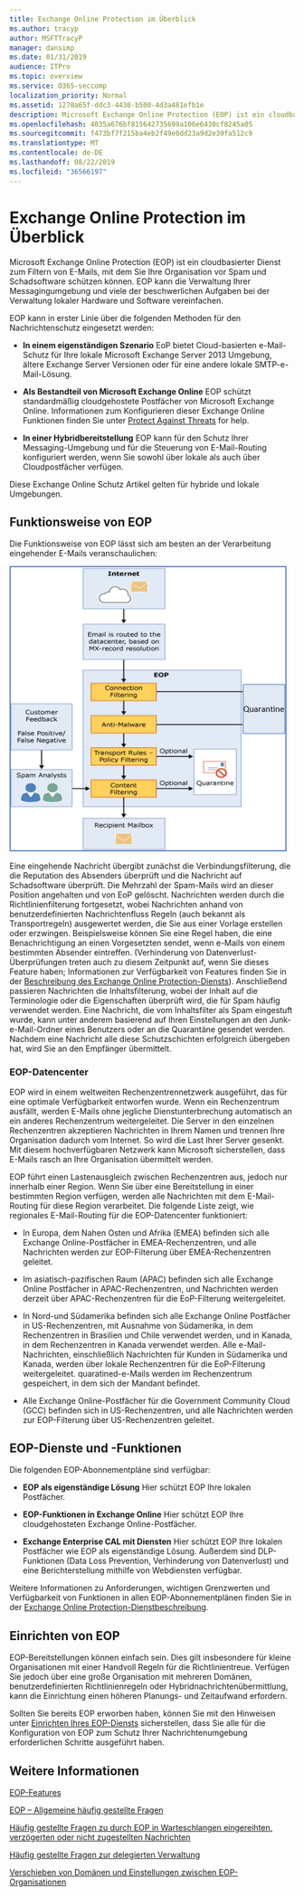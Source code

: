 ```yaml
---
title: Exchange Online Protection im Überblick
ms.author: tracyp
author: MSFTTracyP
manager: dansimp
ms.date: 01/31/2019
audience: ITPro
ms.topic: overview
ms.service: O365-seccomp
localization_priority: Normal
ms.assetid: 1270a65f-ddc3-4430-b500-4d3a481efb1e
description: Microsoft Exchange Online Protection (EOP) ist ein cloudbasierter Dienst zum Filtern von E-Mails, mit dem Sie Ihre Organisation vor Spam und Schadsoftware schützen können.
ms.openlocfilehash: 4035a676bf815642735699a106e6430cf8245a05
ms.sourcegitcommit: f473bf7f215ba4eb2f49e0dd23a9d2e39fa512c9
ms.translationtype: MT
ms.contentlocale: de-DE
ms.lasthandoff: 08/22/2019
ms.locfileid: "36566197"
---
```

# <a name="exchange-online-protection-overview"></a>Exchange Online Protection im Überblick

Microsoft Exchange Online Protection (EOP) ist ein cloudbasierter Dienst zum Filtern von E-Mails, mit dem Sie Ihre Organisation vor Spam und Schadsoftware schützen können. EOP kann die Verwaltung Ihrer Messagingumgebung und viele der beschwerlichen Aufgaben bei der Verwaltung lokaler Hardware und Software vereinfachen.
  
EOP kann in erster Linie über die folgenden Methoden für den Nachrichtenschutz eingesetzt werden:
  
- **In einem eigenständigen Szenario** EoP bietet Cloud-basierten e-Mail-Schutz für Ihre lokale Microsoft Exchange Server 2013 Umgebung, ältere Exchange Server Versionen oder für eine andere lokale SMTP-e-Mail-Lösung. 
    
- **Als Bestandteil von Microsoft Exchange Online** EOP schützt standardmäßig cloudgehostete Postfächer von Microsoft Exchange Online. Informationen zum Konfigurieren dieser Exchange Online Funktionen finden Sie unter [Protect Against Threats](../protect-against-threats.md) for help. 
    
- **In einer Hybridbereitstellung** EOP kann für den Schutz Ihrer Messaging-Umgebung und für die Steuerung von E-Mail-Routing konfiguriert werden, wenn Sie sowohl über lokale als auch über Cloudpostfächer verfügen. 

Diese Exchange Online Schutz Artikel gelten für hybride und lokale Umgebungen. 
    
## <a name="how-eop-works"></a>Funktionsweise von EOP

Die Funktionsweise von EOP lässt sich am besten an der Verarbeitung eingehender E-Mails veranschaulichen:

![E-Mail-Prozess in EoP.](../media/GitHubBugs/emailprocessingineop.png)
  
Eine eingehende Nachricht übergibt zunächst die Verbindungsfilterung, die die Reputation des Absenders überprüft und die Nachricht auf Schadsoftware überprüft. Die Mehrzahl der Spam-Mails wird an dieser Position angehalten und von EoP gelöscht. Nachrichten werden durch die Richtlinienfilterung fortgesetzt, wobei Nachrichten anhand von benutzerdefinierten Nachrichtenfluss Regeln (auch bekannt als Transportregeln) ausgewertet werden, die Sie aus einer Vorlage erstellen oder erzwingen. Beispielsweise können Sie eine Regel haben, die eine Benachrichtigung an einen Vorgesetzten sendet, wenn e-Mails von einem bestimmten Absender eintreffen. (Verhinderung von Datenverlust-Überprüfungen treten auch zu diesem Zeitpunkt auf, wenn Sie dieses Feature haben; Informationen zur Verfügbarkeit von Features finden Sie in der [Beschreibung des Exchange Online Protection-Diensts](https://go.microsoft.com/fwlink/p/?LinkId=320619)). Anschließend passieren Nachrichten die Inhaltsfilterung, wobei der Inhalt auf die Terminologie oder die Eigenschaften überprüft wird, die für Spam häufig verwendet werden. Eine Nachricht, die vom Inhaltsfilter als Spam eingestuft wurde, kann unter anderem basierend auf Ihren Einstellungen an den Junk-e-Mail-Ordner eines Benutzers oder an die Quarantäne gesendet werden. Nachdem eine Nachricht alle diese Schutzschichten erfolgreich übergeben hat, wird Sie an den Empfänger übermittelt.
  
### <a name="eop-datacenters"></a>EOP-Datencenter

EOP wird in einem weltweiten Rechenzentrennetzwerk ausgeführt, das für eine optimale Verfügbarkeit entworfen wurde. Wenn ein Rechenzentrum ausfällt, werden E-Mails ohne jegliche Dienstunterbrechung automatisch an ein anderes Rechenzentrum weitergeleitet. Die Server in den einzelnen Rechenzentren akzeptieren Nachrichten in Ihrem Namen und trennen Ihre Organisation dadurch vom Internet. So wird die Last Ihrer Server gesenkt. Mit diesem hochverfügbaren Netzwerk kann Microsoft sicherstellen, dass E-Mails rasch an Ihre Organisation übermittelt werden. 
  
EOP führt einen Lastenausgleich zwischen Rechenzentren aus, jedoch nur innerhalb einer Region. Wenn Sie über eine Bereitstellung in einer bestimmten Region verfügen, werden alle Nachrichten mit dem E-Mail-Routing für diese Region verarbeitet. Die folgende Liste zeigt, wie regionales E-Mail-Routing für die EOP-Datencenter funktioniert:
  
    
- In Europa, dem Nahen Osten und Afrika (EMEA) befinden sich alle Exchange Online-Postfächer in EMEA-Rechenzentren, und alle Nachrichten werden zur EOP-Filterung über EMEA-Rechenzentren geleitet.
    
- Im asiatisch-pazifischen Raum (APAC) befinden sich alle Exchange Online Postfächer in APAC-Rechenzentren, und Nachrichten werden derzeit über APAC-Rechenzentren für die EoP-Filterung weitergeleitet.

- In Nord-und Südamerika befinden sich alle Exchange Online Postfächer in US-Rechenzentren, mit Ausnahme von Südamerika, in dem Rechenzentren in Brasilien und Chile verwendet werden, und in Kanada, in dem Rechenzentren in Kanada verwendet werden. Alle e-Mail-Nachrichten, einschließlich Nachrichten für Kunden in Südamerika und Kanada, werden über lokale Rechenzentren für die EoP-Filterung weitergeleitet. quaratined-e-Mails werden im Rechenzentrum gespeichert, in dem sich der Mandant befindet.
    
- Alle Exchange Online-Postfächer für die Government Community Cloud (GCC) befinden sich in US-Rechenzentren, und alle Nachrichten werden zur EOP-Filterung über US-Rechenzentren geleitet.
    
## <a name="eop-plans-and-features"></a>EOP-Dienste und -Funktionen

Die folgenden EOP-Abonnementpläne sind verfügbar:
  
- **EOP als eigenständige Lösung** Hier schützt EOP Ihre lokalen Postfächer. 
    
- **EOP-Funktionen in Exchange Online** Hier schützt EOP Ihre cloudgehosteten Exchange Online-Postfächer. 
    
- **Exchange Enterprise CAL mit Diensten** Hier schützt EOP Ihre lokalen Postfächer wie EOP als eigenständige Lösung. Außerdem sind DLP-Funktionen (Data Loss Prevention, Verhinderung von Datenverlust) und eine Berichterstellung mithilfe von Webdiensten verfügbar. 
    
Weitere Informationen zu Anforderungen, wichtigen Grenzwerten und Verfügbarkeit von Funktionen in allen EOP-Abonnementplänen finden Sie in der [Exchange Online Protection-Dienstbeschreibung](https://go.microsoft.com/fwlink/p/?LinkId=320619).
  
## <a name="setting-up-eop"></a>Einrichten von EOP

EOP-Bereitstellungen können einfach sein. Dies gilt insbesondere für kleine Organisationen mit einer Handvoll Regeln für die Richtlinientreue. Verfügen Sie jedoch über eine große Organisation mit mehreren Domänen, benutzerdefinierten Richtlinienregeln oder Hybridnachrichtenübermittlung, kann die Einrichtung einen höheren Planungs- und Zeitaufwand erfordern.
  
Sollten Sie bereits EOP erworben haben, können Sie mit den Hinweisen unter [Einrichten Ihres EOP-Diensts](set-up-your-eop-service.md) sicherstellen, dass Sie alle für die Konfiguration von EOP zum Schutz Ihrer Nachrichtenumgebung erforderlichen Schritte ausgeführt haben. 
  
## <a name="for-more-information"></a>Weitere Informationen

[EOP-Features](eop-features.md)
  
[EOP – Allgemeine häufig gestellte Fragen](eop-general-faq.md)
  
[Häufig gestellte Fragen zu durch EOP in Warteschlangen eingereihten, verzögerten oder nicht zugestellten Nachrichten](eop-queued-deferred-and-bounced-messages-faq.md)
  
[Häufig gestellte Fragen zur delegierten Verwaltung](delegated-administration-faq.md)
  
[Verschieben von Domänen und Einstellungen zwischen EOP-Organisationen](move-domains-and-settings-from-one-eop-organization-to-another-eop-organization.md)
  

